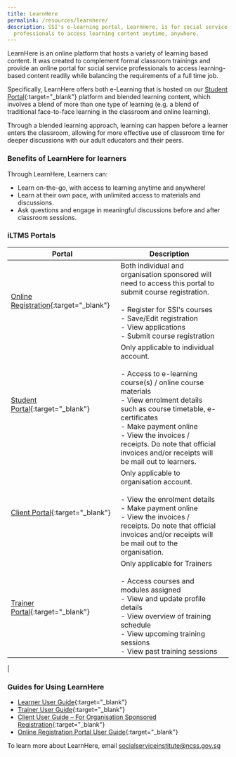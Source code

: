 ```yaml
---
title: LearnHere
permalink: /resources/learnhere/
description: SSI's e-learning portal, LearnHere, is for social service
  professionals to access learning content anytime, anywhere.
---
```

LearnHere is an online platform that hosts a variety of learning based content. It was created to complement formal classroom trainings and provide an online portal for social service professionals to access learning-based content readily while balancing the requirements of a full time job.

Specifically, LearnHere offers both e-Learning that is hosted on our [Student Portal](https://iltms.ssi.gov.sg/Student/Login){:target="_blank"} platform and blended learning content, which involves a blend of more than one type of learning (e.g. a blend of traditional face-to-face learning in the classroom and online learning).

Through a blended learning approach, learning can happen before a learner enters the classroom, allowing for more effective use of classroom time for deeper discussions with our adult educators and their peers.

### Benefits of LearnHere for learners
Through LearnHere, Learners can:
- Learn on-the-go, with access to learning anytime and anywhere!
- Learn at their own pace, with unlimited access to materials and discussions.
- Ask questions and engage in meaningful discussions before and after classroom sessions.

### iLTMS Portals

| Portal | Description | |
| -------- | -------- | -------- 
| [Online Registration](https://iltms.ssi.gov.sg/registration){:target="_blank"}  | Both individual and organisation sponsored will need to access this portal to submit course registration.<br> <br> - Register for SSI's courses <br> - Save/Edit registration <br> - View applications <br>- Submit course registration|
|[Student Portal](https://iltms.ssi.gov.sg/student){:target="_blank"} | Only applicable to individual account. <br><br> - Access to e-learning course(s) / online course materials <br> - View enrolment details such as course timetable, e-certificates <br> - Make payment online <br> - View the invoices / receipts. Do note that official invoices and/or receipts will be mail out to learners.|
|[Client Portal](https://iltms.ssi.gov.sg/client){:target="_blank"}| Only applicable to organisation account. <br><br> - View the enrolment details <br>- Make payment online <br>- View the invoices / receipts. Do note that official invoices and/or receipts will be mail out to the organisation.
|[Trainer Portal](https://iltms.ssi.gov.sg/lecturer){:target="_blank"}  |Only applicable for Trainers<br> <br>- Access courses and modules assigned <br>- View and update profile details <br>- View overview of training schedule <br>- View upcoming training sessions <br> - View past training sessions
|


### Guides for Using LearnHere
- [Learner User Guide](/images/resources/iLTMS%20User%20Guide%20for%20Learners.pdf){:target="_blank"}
- [Trainer User Guide](/images/resources/iLTMS%20User%20Guide%20for%20Trainers.pdf){:target="_blank"}
- [Client User Guide – For Organisation Sponsored Registration](/images/resources/iLTMS%20User%20Guide%20for%20Organisation%20Sponsored.pdf){:target="_blank"}
- [Online Registration Portal User Guide](/images/resources/iLTMS%20User%20Guide%20for%20Online%20Registration%20Portal%20.pdf){:target="_blank"}

To learn more about LearnHere, email [socialserviceinstitute@ncss.gov.sg](mailto:socialserviceinstitute@ncss.gov.sg)